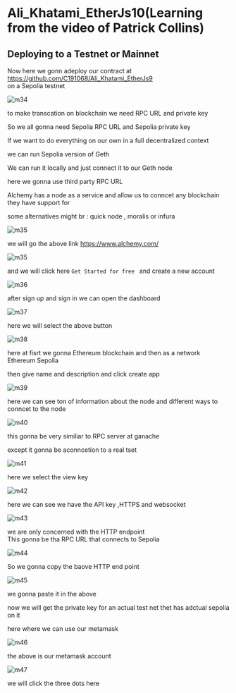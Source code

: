 # Ali_Khatami_EtherJs10(Learning from the video of Patrick Collins)

## Deploying to a Testnet or Mainnet

Now here we gonn adeploy our contract at https://github.com/C191068/Ali_Khatami_EtherJs9 <br>
on a Sepolia testnet <br>


![m34](https://github.com/C191068/Ali_Khatami_EtherJs10/assets/89090776/639b537f-fe1c-4358-a267-1f4b30218a9b)

to make transcation on blockchain  we need RPC URL and private key <br>

So we all gonna need Sepolia RPC URL and Sepolia private key <br>


If we want to do everything on our own in a full decentralized context  <br>

we can run Sepolia version of Geth <br>

We can run it locally and just connect it to our Geth node <br>

here we gonna use third party RPC URL <br>

Alchemy has a node as a service and allow us to conncet any blockchain they have support for <br>

some alternatives might br :
quick node , moralis or infura <br>


![m35](https://github.com/C191068/Ali_Khatami_EtherJs10/assets/89090776/8a3aec8b-3ad8-42bc-9c6d-6a8ca63dd0f7)

we will go the above link https://www.alchemy.com/ <br>


![m35](https://github.com/C191068/Ali_Khatami_EtherJs10/assets/89090776/11c6532b-a709-482e-9c5a-a2312191aae8)

and we will click here ```Get Started for free ``` and create a new account  <br>


![m36](https://github.com/C191068/Ali_Khatami_EtherJs10/assets/89090776/e3a408b3-96eb-42e6-b392-9a3ea99f5f71)

after sign up and sign in we can open the dashboard <br>

![m37](https://github.com/C191068/Ali_Khatami_EtherJs10/assets/89090776/78d30f37-98b7-4939-826f-ca2195b96824)

here we will select the above button <br>

![m38](https://github.com/C191068/Ali_Khatami_EtherJs10/assets/89090776/e45b79b5-3a4c-43eb-a7b6-35f75da219b1)

here at fisrt we gonna Ethereum blockchain and then as a network Ethereum Sepolia <br>

then give name and description and click create app <br>

![m39](https://github.com/C191068/Ali_Khatami_EtherJs10/assets/89090776/a32bde4c-03d4-45fa-b144-c27f59972226)

here we can see ton of information about the node and different ways to conncet to the node <br>


![m40](https://github.com/C191068/Ali_Khatami_EtherJs10/assets/89090776/81f667f1-1b5b-4f37-8368-ab6738a1220a)

this gonna be very similiar to RPC server at ganache <br>

except it gonna be aconncetion to a real tset


![m41](https://github.com/C191068/Ali_Khatami_EtherJs10/assets/89090776/17bce838-7983-499d-a504-490917e166b0)

here we select the view key <br>

![m42](https://github.com/C191068/Ali_Khatami_EtherJs10/assets/89090776/2ed06a8d-c263-4d71-ae52-6fd9ba41f92f)

here we can see we have the API key ,HTTPS and websocket <br>

![m43](https://github.com/C191068/Ali_Khatami_EtherJs10/assets/89090776/05210f75-f48d-44ec-bf7b-de464891755a)

we are only concerned with the HTTP endpoint <br>
 This gonna be tha RPC URL that connects to Sepolia <br>

![m44](https://github.com/C191068/Ali_Khatami_EtherJs10/assets/89090776/fb4df235-447a-4643-b7d0-771709bf5524)

 So we gonna copy the baove HTTP end point <br>

 ![m45](https://github.com/C191068/Ali_Khatami_EtherJs10/assets/89090776/971110cc-fcc3-4b70-88b1-3b5af3efbb76)

 we gonna paste it in the above <br>

 
now we will get the private key for an actual test net thet has adctual sepolia on it <br>


here where we can use our metamask <br>


![m46](https://github.com/C191068/Ali_Khatami_EtherJs10/assets/89090776/0dd0ff17-ae4c-4e95-87b0-2810ce5ab98a)

the above is our metamask account <br>


![m47](https://github.com/C191068/Ali_Khatami_EtherJs10/assets/89090776/829684f3-796f-44ed-a58d-927337a49695)

we will click the three dots here <br>












 








